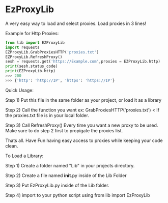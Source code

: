 # EzProxyLib
A very easy way to load and select proxies. Load proxies in 3 lines!

Example for Http Proxies: 
```python
from lib import EZProxyLib
import requests
EZProxyLib.GrabProxiesHTTP('proxies.txt')
EZProxyLib.RefreshProxy()
sesh = requests.get('https://Example.com',proxies = EZProxyLib.http)
print(sesh.status_code)
print(EZProxyLib.http)
>>> 200
>>> {'http': 'http://IP', 'https': 'https://IP'}
```

Quick Usage:

Step 1) Put this file in the same folder as your project, or load it as a library

Step 2) Call the function you want ex: GrabProxiesHTTP('proxies.txt') < If the proxies.txt file is in your local folder.

Step 3) Call RefreshProxy() Every time you want a new proxy to be used. Make sure to do step 2 first to propigate the proxies list.

Thats all. Have Fun having easy access to proxies while keeping your code clean.

To Load a Library:

Step 1) Create a folder named "Lib" in your projects directory.

Step 2) Create a file named __init__.py inside of the Lib Folder

Step 3) Put EzProxyLib.py inside of the Lib folder.

Step 4) import to your python script using from lib import EzProxyLib
